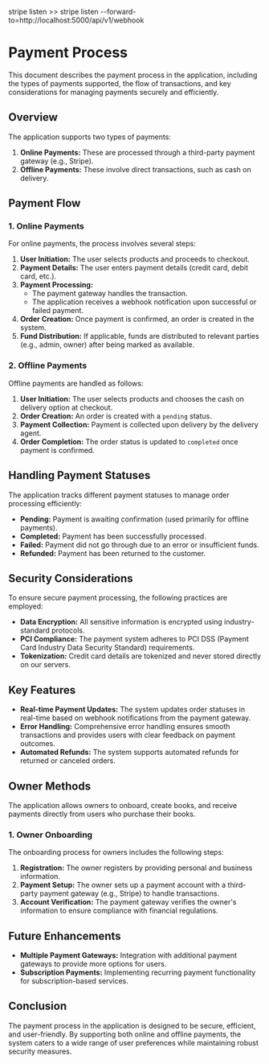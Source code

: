 stripe listen >>  stripe listen --forward-to=http://localhost:5000/api/v1/webhook


# Payment Process

This document describes the payment process in the application, including the types of payments supported, the flow of transactions, and key considerations for managing payments securely and efficiently.

## Overview

The application supports two types of payments:
1. **Online Payments:** These are processed through a third-party payment gateway (e.g., Stripe).
2. **Offline Payments:** These involve direct transactions, such as cash on delivery.

## Payment Flow

### 1. Online Payments

For online payments, the process involves several steps:

1. **User Initiation:** The user selects products and proceeds to checkout.
2. **Payment Details:** The user enters payment details (credit card, debit card, etc.).
3. **Payment Processing:** 
   - The payment gateway handles the transaction.
   - The application receives a webhook notification upon successful or failed payment.
4. **Order Creation:** Once payment is confirmed, an order is created in the system.
5. **Fund Distribution:** If applicable, funds are distributed to relevant parties (e.g., admin, owner) after being marked as available.

### 2. Offline Payments

Offline payments are handled as follows:

1. **User Initiation:** The user selects products and chooses the cash on delivery option at checkout.
2. **Order Creation:** An order is created with a `pending` status.
3. **Payment Collection:** Payment is collected upon delivery by the delivery agent.
4. **Order Completion:** The order status is updated to `completed` once payment is confirmed.

## Handling Payment Statuses

The application tracks different payment statuses to manage order processing efficiently:

- **Pending:** Payment is awaiting confirmation (used primarily for offline payments).
- **Completed:** Payment has been successfully processed.
- **Failed:** Payment did not go through due to an error or insufficient funds.
- **Refunded:** Payment has been returned to the customer.

## Security Considerations

To ensure secure payment processing, the following practices are employed:

- **Data Encryption:** All sensitive information is encrypted using industry-standard protocols.
- **PCI Compliance:** The payment system adheres to PCI DSS (Payment Card Industry Data Security Standard) requirements.
- **Tokenization:** Credit card details are tokenized and never stored directly on our servers.

## Key Features

- **Real-time Payment Updates:** The system updates order statuses in real-time based on webhook notifications from the payment gateway.
- **Error Handling:** Comprehensive error handling ensures smooth transactions and provides users with clear feedback on payment outcomes.
- **Automated Refunds:** The system supports automated refunds for returned or canceled orders.

## Owner Methods

The application allows owners to onboard, create books, and receive payments directly from users who purchase their books.

### 1. Owner Onboarding

The onboarding process for owners includes the following steps:

1. **Registration:** The owner registers by providing personal and business information.
2. **Payment Setup:** The owner sets up a payment account with a third-party payment gateway (e.g., Stripe) to handle transactions.
3. **Account Verification:** The payment gateway verifies the owner's information to ensure compliance with financial regulations.

## Future Enhancements

- **Multiple Payment Gateways:** Integration with additional payment gateways to provide more options for users.
- **Subscription Payments:** Implementing recurring payment functionality for subscription-based services.

## Conclusion

The payment process in the application is designed to be secure, efficient, and user-friendly. By supporting both online and offline payments, the system caters to a wide range of user preferences while maintaining robust security measures.

